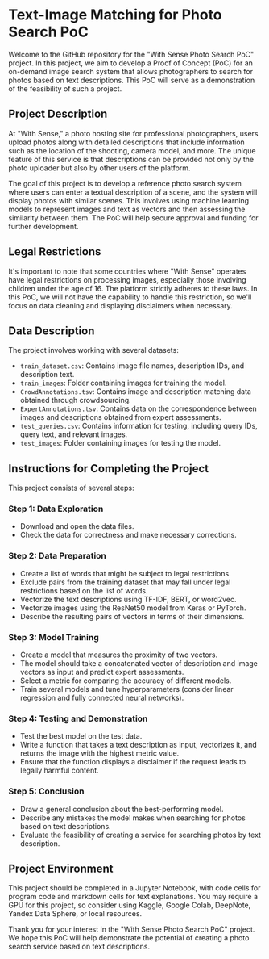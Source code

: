 # Text-Image Matching for Photo Search PoC

Welcome to the GitHub repository for the "With Sense Photo Search PoC" project. In this project, we aim to develop a Proof of Concept (PoC) for an on-demand image search system that allows photographers to search for photos based on text descriptions. This PoC will serve as a demonstration of the feasibility of such a project.

## Project Description

At "With Sense," a photo hosting site for professional photographers, users upload photos along with detailed descriptions that include information such as the location of the shooting, camera model, and more. The unique feature of this service is that descriptions can be provided not only by the photo uploader but also by other users of the platform.

The goal of this project is to develop a reference photo search system where users can enter a textual description of a scene, and the system will display photos with similar scenes. This involves using machine learning models to represent images and text as vectors and then assessing the similarity between them. The PoC will help secure approval and funding for further development.

## Legal Restrictions

It's important to note that some countries where "With Sense" operates have legal restrictions on processing images, especially those involving children under the age of 16. The platform strictly adheres to these laws. In this PoC, we will not have the capability to handle this restriction, so we'll focus on data cleaning and displaying disclaimers when necessary.

## Data Description

The project involves working with several datasets:

- `train_dataset.csv`: Contains image file names, description IDs, and description text.
- `train_images`: Folder containing images for training the model.
- `CrowdAnnotations.tsv`: Contains image and description matching data obtained through crowdsourcing.
- `ExpertAnnotations.tsv`: Contains data on the correspondence between images and descriptions obtained from expert assessments.
- `test_queries.csv`: Contains information for testing, including query IDs, query text, and relevant images.
- `test_images`: Folder containing images for testing the model.

## Instructions for Completing the Project

This project consists of several steps:

### Step 1: Data Exploration

- Download and open the data files.
- Check the data for correctness and make necessary corrections.

### Step 2: Data Preparation

- Create a list of words that might be subject to legal restrictions.
- Exclude pairs from the training dataset that may fall under legal restrictions based on the list of words.
- Vectorize the text descriptions using TF-IDF, BERT, or word2vec.
- Vectorize images using the ResNet50 model from Keras or PyTorch.
- Describe the resulting pairs of vectors in terms of their dimensions.

### Step 3: Model Training

- Create a model that measures the proximity of two vectors.
- The model should take a concatenated vector of description and image vectors as input and predict expert assessments.
- Select a metric for comparing the accuracy of different models.
- Train several models and tune hyperparameters (consider linear regression and fully connected neural networks).

### Step 4: Testing and Demonstration

- Test the best model on the test data.
- Write a function that takes a text description as input, vectorizes it, and returns the image with the highest metric value.
- Ensure that the function displays a disclaimer if the request leads to legally harmful content.

### Step 5: Conclusion

- Draw a general conclusion about the best-performing model.
- Describe any mistakes the model makes when searching for photos based on text descriptions.
- Evaluate the feasibility of creating a service for searching photos by text description.

## Project Environment

This project should be completed in a Jupyter Notebook, with code cells for program code and markdown cells for text explanations. You may require a GPU for this project, so consider using Kaggle, Google Colab, DeepNote, Yandex Data Sphere, or local resources.

Thank you for your interest in the "With Sense Photo Search PoC" project. We hope this PoC will help demonstrate the potential of creating a photo search service based on text descriptions.